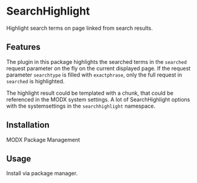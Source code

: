 # SearchHighlight

Highlight search terms on page linked from search results.

## Features

The plugin in this package highlights the searched terms in the `searched` request parameter on the fly on the current
displayed page. If the request parameter `searchtype` is filled with `exactphrase`, only the full request in `searched`
is highlighted.

The highlight result could be templated with a chunk, that could be referenced in the MODX system settings. A lot of
SearchHighlight options with the systemsettings in the `searchhighlight` namespace.

## Installation

MODX Package Management

## Usage

Install via package manager.
